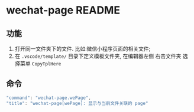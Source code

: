 # wechat-page README

## 功能

1. 打开同一文件夹下的文件. 比如:微信小程序页面的相关文件;
2. 在 `.vscode/template/` 目录下定义模板文件夹, 在编辑器左侧 右击文件夹 选择菜单 `CopyTplHere`

## 命令

```js
"command": "wechat-page.wePage",
"title": "wechat-page[wePage]: 显示与当前文件关联的 page"
```
